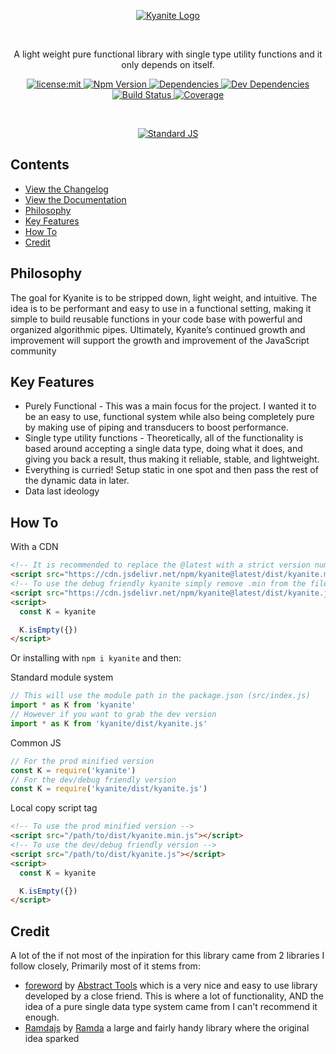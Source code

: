 <p align=center>
  <a href="https://kyanite.dusty.codes/" title="Kyanite Documentation">
    <img alt="Kyanite Logo" src="https://user-images.githubusercontent.com/8997380/48008308-69174500-e0e7-11e8-9a57-ebd558f094f8.png">
  </a>
</p>
<br />
<p align=center>
  A light weight pure functional library with single type utility functions and it only depends on itself.
</p>
<p align=center>
  <a href="./LICENSE">
    <img
      alt="license:mit"
      src="https://img.shields.io/badge/license-mit-green.svg?style=flat-square"
    />
  </a>
  <a href="https://www.npmjs.com/package/kyanite">
    <img alt="Npm Version" src="https://img.shields.io/npm/v/kyanite.svg?style=flat-square">
  </a>
  <a href="https://david-dm.org/dhershman1/kyanite">
    <img alt="Dependencies" src="https://img.shields.io/david/dhershman1/kyanite.svg?style=flat-square">
  </a>
  <a href="https://david-dm.org/dhershman1/kyanite?type=dev">
    <img alt="Dev Dependencies" src="https://img.shields.io/david/dev/dhershman1/kyanite.svg?style=flat-square">
  </a>
  <a href="https://circleci.com/gh/dhershman1/kyanite/tree/master">
    <img alt="Build Status" src="https://circleci.com/gh/dhershman1/kyanite/tree/master.svg?style=svg">
  </a>
  <a href="https://coveralls.io/github/dhershman1/kyanite?branch=master">
    <img alt="Coverage" src="https://img.shields.io/coveralls/github/dhershman1/kyanite.svg?style=flat-square">
  </a>
</p>
<br />
<p align=center>
  <a href="https://github.com/standard/standard">
    <img alt="Standard JS" src="https://cdn.rawgit.com/standard/standard/master/badge.svg">
  </a>
</p>

## Contents

- [View the Changelog](https://github.com/dhershman1/kyanite/blob/master/CHANGELOG.md)
- [View the Documentation](https://dhershman1.github.io/kyanite/)
- [Philosophy](#philosophy)
- [Key Features](#key-features)
- [How To](#how-to)
- [Credit](#credit)

## Philosophy

The goal for Kyanite is to be stripped down, light weight, and intuitive. The idea is to be performant and easy to use in a functional setting, making it simple to build reusable functions in your code base with powerful and organized algorithmic pipes. Ultimately, Kyanite’s continued growth and improvement will support the growth and improvement of the JavaScript community

## Key Features

- Purely Functional - This was a main focus for the project. I wanted it to be an easy to use, functional system while also being completely pure by making use of piping and transducers to boost performance.
- Single type utility functions - Theoretically, all of the functionality is based around accepting a single data type, doing what it does, and giving you back a result, thus making it reliable, stable, and lightweight.
- Everything is curried! Setup static in one spot and then pass the rest of the dynamic data in later.
- Data last ideology

## How To

With a CDN

```html
<!-- It is recommended to replace the @latest with a strict version number for production -->
<script src="https://cdn.jsdelivr.net/npm/kyanite@latest/dist/kyanite.min.js"></script>
<!-- To use the debug friendly kyanite simply remove .min from the filename -->
<script src="https://cdn.jsdelivr.net/npm/kyanite@latest/dist/kyanite.js"></script>
<script>
  const K = kyanite

  K.isEmpty({})
</script>
```

Or installing with `npm i kyanite` and then:

Standard module system

```js
// This will use the module path in the package.json (src/index.js)
import * as K from 'kyanite'
// However if you want to grab the dev version
import * as K from 'kyanite/dist/kyanite.js'
```

Common JS

```js
// For the prod minified version
const K = require('kyanite')
// For the dev/debug friendly version
const K = require('kyanite/dist/kyanite.js')
```

Local copy script tag

```html
<!-- To use the prod minified version -->
<script src="/path/to/dist/kyanite.min.js"></script>
<!-- To use the dev/debug friendly version -->
<script src="/path/to/dist/kyanite.js"></script>
<script>
  const K = kyanite

  K.isEmpty({})
</script>
```

## Credit

A lot of the if not most of the inpiration for this library came from 2 libraries I follow closely, Primarily most of it stems from:

- [foreword](https://github.com/abstract-tools/foreword) by [Abstract Tools](https://github.com/abstract-tools) which is a very nice and easy to use library developed by a close friend. This is where a lot of functionality, AND the idea of a pure single data type system came from I can't recommend it enough.
- [Ramdajs](http://ramdajs.com/) by [Ramda](https://github.com/ramda) a large and fairly handy library where the original idea sparked
